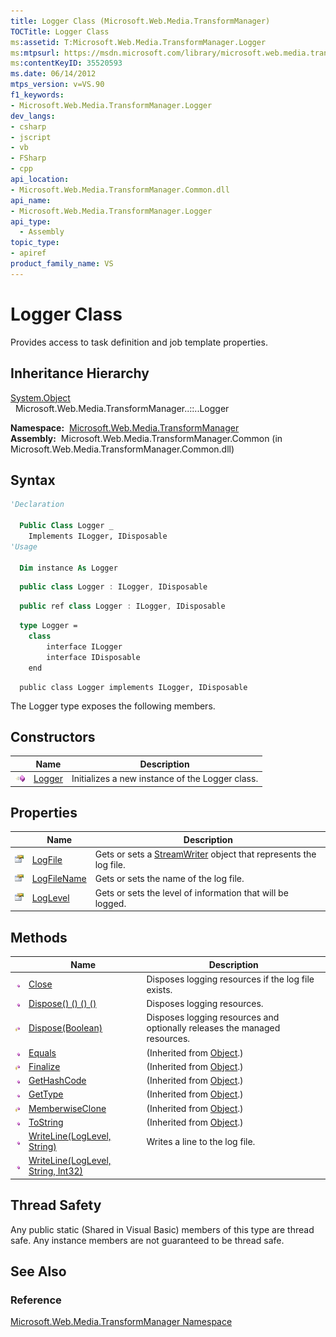 ```yaml
---
title: Logger Class (Microsoft.Web.Media.TransformManager)
TOCTitle: Logger Class
ms:assetid: T:Microsoft.Web.Media.TransformManager.Logger
ms:mtpsurl: https://msdn.microsoft.com/library/microsoft.web.media.transformmanager.logger(v=VS.90)
ms:contentKeyID: 35520593
ms.date: 06/14/2012
mtps_version: v=VS.90
f1_keywords:
- Microsoft.Web.Media.TransformManager.Logger
dev_langs:
- csharp
- jscript
- vb
- FSharp
- cpp
api_location:
- Microsoft.Web.Media.TransformManager.Common.dll
api_name:
- Microsoft.Web.Media.TransformManager.Logger
api_type:
  - Assembly
topic_type:
- apiref
product_family_name: VS
---
```


# Logger Class

Provides access to task definition and job template properties.

## Inheritance Hierarchy

[System.Object](https://msdn.microsoft.com/library/e5kfa45b)  
  Microsoft.Web.Media.TransformManager..::..Logger  

**Namespace:**  [Microsoft.Web.Media.TransformManager](microsoft-web-media-transformmanager-namespace.md)  
**Assembly:**  Microsoft.Web.Media.TransformManager.Common (in Microsoft.Web.Media.TransformManager.Common.dll)

## Syntax

```vb
'Declaration

  Public Class Logger _
    Implements ILogger, IDisposable
'Usage

  Dim instance As Logger
```

```csharp
  public class Logger : ILogger, IDisposable
```

```cpp
  public ref class Logger : ILogger, IDisposable
```

``` fsharp
  type Logger =  
    class
        interface ILogger
        interface IDisposable
    end
```

```jscript
  public class Logger implements ILogger, IDisposable
```

The Logger type exposes the following members.

## Constructors

||Name|Description|
|--- |--- |--- |
|![Public method](images/Hh125771.pubmethod(en-us,VS.90).gif "Public method")|[Logger](logger-constructor-microsoft-web-media-transformmanager.md)|Initializes a new instance of the Logger class.|

## Properties

||Name|Description|
|--- |--- |--- |
|![Public property](images/Hh125762.pubproperty(en-us,VS.90).gif "Public property")|[LogFile](logger-logfile-property-microsoft-web-media-transformmanager.md)|Gets or sets a [StreamWriter](https://msdn.microsoft.com/library/3ssew6tk) object that represents the log file.|
|![Public property](images/Hh125762.pubproperty(en-us,VS.90).gif "Public property")|[LogFileName](logger-logfilename-property-microsoft-web-media-transformmanager.md)|Gets or sets the name of the log file.|
|![Public property](images/Hh125762.pubproperty(en-us,VS.90).gif "Public property")|[LogLevel](logger-loglevel-property-microsoft-web-media-transformmanager.md)|Gets or sets the level of information that will be logged.|

## Methods

||Name|Description|
|--- |--- |--- |
|![Public method](images/Hh125771.pubmethod(en-us,VS.90).gif "Public method")|[Close](logger-close-method-microsoft-web-media-transformmanager.md)|Disposes logging resources if the log file exists.|
|![Public method](images/Hh125771.pubmethod(en-us,VS.90).gif "Public method")|[Dispose() () () ()](logger-dispose-method-microsoft-web-media-transformmanager_1.md)|Disposes logging resources.|
|![Protected method](images/Hh125771.protmethod(en-us,VS.90).gif "Protected method")|[Dispose(Boolean)](logger-dispose-method-boolean-microsoft-web-media-transformmanager.md)|Disposes logging resources and optionally releases the managed resources.|
|![Public method](images/Hh125771.pubmethod(en-us,VS.90).gif "Public method")|[Equals](https://msdn.microsoft.com/library/bsc2ak47)|(Inherited from [Object](https://msdn.microsoft.com/library/e5kfa45b).)|
|![Protected method](images/Hh125771.protmethod(en-us,VS.90).gif "Protected method")|[Finalize](https://msdn.microsoft.com/library/4k87zsw7)|(Inherited from [Object](https://msdn.microsoft.com/library/e5kfa45b).)|
|![Public method](images/Hh125771.pubmethod(en-us,VS.90).gif "Public method")|[GetHashCode](https://msdn.microsoft.com/library/zdee4b3y)|(Inherited from [Object](https://msdn.microsoft.com/library/e5kfa45b).)|
|![Public method](images/Hh125771.pubmethod(en-us,VS.90).gif "Public method")|[GetType](https://msdn.microsoft.com/library/dfwy45w9)|(Inherited from [Object](https://msdn.microsoft.com/library/e5kfa45b).)|
|![Protected method](images/Hh125771.protmethod(en-us,VS.90).gif "Protected method")|[MemberwiseClone](https://msdn.microsoft.com/library/57ctke0a)|(Inherited from [Object](https://msdn.microsoft.com/library/e5kfa45b).)|
|![Public method](images/Hh125771.pubmethod(en-us,VS.90).gif "Public method")|[ToString](https://msdn.microsoft.com/library/7bxwbwt2)|(Inherited from [Object](https://msdn.microsoft.com/library/e5kfa45b).)|
|![Public method](images/Hh125771.pubmethod(en-us,VS.90).gif "Public method")|[WriteLine(LogLevel, String)](logger-writeline-method-loglevel-string-microsoft-web-media-transformmanager.md)|Writes a line to the log file.|
|![Public method](images/Hh125771.pubmethod(en-us,VS.90).gif "Public method")|[WriteLine(LogLevel, String, Int32)](logger-writeline-method-loglevel-string-int32-microsoft-web-media-transformmanager.md)||

## Thread Safety

Any public static (Shared in Visual Basic) members of this type are thread safe. Any instance members are not guaranteed to be thread safe.

## See Also

### Reference

[Microsoft.Web.Media.TransformManager Namespace](microsoft-web-media-transformmanager-namespace.md)
